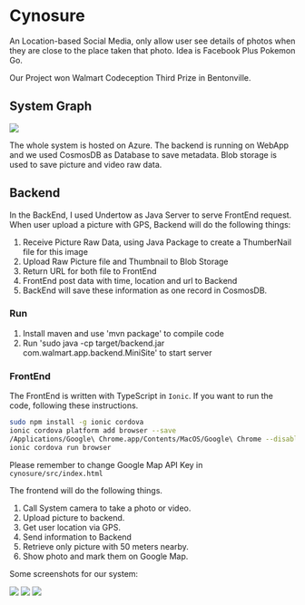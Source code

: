 # Cynosure

An Location-based Social Media, only allow user see details of photos when they are close to the place taken that photo. Idea is Facebook Plus Pokemon Go.

Our Project won Walmart Codeception Third Prize in Bentonville.

## System Graph

![](pic/component.png)

The whole system is hosted on Azure. The backend is running on WebApp and we used CosmosDB as Database to save metadata. Blob storage is used to save picture and video raw data.


## Backend 

In the BackEnd, I used Undertow as Java Server to serve FrontEnd request. When user upload a picture with GPS, Backend will do the following things:

1. Receive Picture Raw Data, using Java Package to create a ThumberNail file for this image
2. Upload Raw Picture file and Thumbnail to Blob Storage
3. Return URL for both file to FrontEnd
4. FrontEnd post data with time, location and url to Backend
5. BackEnd will save these information as one record in CosmosDB.

### Run


1. Install maven and use 'mvn package' to compile code 
2. Run 'sudo java -cp target/backend.jar com.walmart.app.backend.MiniSite' to start server


### FrontEnd

The FrontEnd is written with TypeScript in `Ionic`. If you want to run the code, following these instructions.

```bash
sudo npm install -g ionic cordova
ionic cordova platform add browser --save
/Applications/Google\ Chrome.app/Contents/MacOS/Google\ Chrome --disable-web-security --user-data-dir="/tmp"
ionic cordova run browser

```

Please remember to change Google Map API Key in `cynosure/src/index.html`

The frontend will do the following things.

1. Call System camera to take a photo or video.
2. Upload picture to backend.
3. Get user location via GPS.
4. Send information to Backend
5. Retrieve only picture with 50 meters nearby.
6. Show photo and mark them on Google Map.

Some screenshots for our system:

![](pic/1.PNG)
![](pic/2.PNG)
![](pic/3.PNG)
